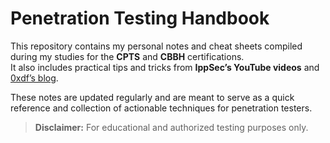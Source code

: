 # Penetration Testing Handbook

This repository contains my personal notes and cheat sheets compiled during my studies for the **CPTS** and **CBBH** certifications.  
It also includes practical tips and tricks from **IppSec’s YouTube videos** and [0xdf’s blog](https://0xdf.gitlab.io/).

These notes are updated regularly and are meant to serve as a quick reference and collection of actionable techniques for penetration testers.

> **Disclaimer:** For educational and authorized testing purposes only.
